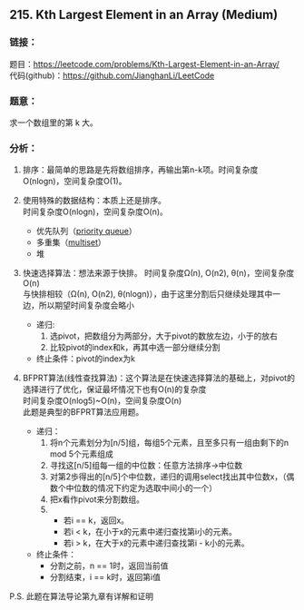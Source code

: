 ## 215. Kth Largest Element in an Array (Medium)

### **链接**：
题目：https://leetcode.com/problems/Kth-Largest-Element-in-an-Array/  
代码(github)：https://github.com/JianghanLi/LeetCode

### **题意**：
求一个数组里的第 k 大。

### **分析**：
1. 排序：最简单的思路是先将数组排序，再输出第n-k项。时间复杂度O(nlogn)，空间复杂度O(1)。

2. 使用特殊的数据结构：本质上还是排序。  
时间复杂度O(nlogn)，空间复杂度O(n)。
	* 优先队列（[priority queue](https://en.wikipedia.org/wiki/Priority_queue)）
	* 多重集（[multiset](https://en.wikipedia.org/wiki/Multiset)）
	* 堆

3. 快速选择算法：想法来源于快排。
时间复杂度Ω(n), O(n2), θ(n)，空间复杂度O(n)  
与快排相较（Ω(n), O(n2), θ(nlogn)），由于这里分割后只继续处理其中一边，所以期望时间复杂度会略小  
	* 递归:
		1. 选pivot，把数组分为两部分，大于pivot的数放左边，小于的放右
		2. 比较pivot的index和k，再其中选一部分继续分割
	* 终止条件：pivot的index为k

4. BFPRT算法(线性查找算法)：这个算法是在快速选择算法的基础上，对pivot的选择进行了优化，保证最坏情况下也有O(n)的复杂度  
时间复杂度O(nlog5)~O(n)，空间复杂度O(n)  
此题是典型的BFPRT算法应用题。  
	* 递归：
		1. 将n个元素划分为[n/5]组，每组5个元素，且至多只有一组由剩下的n mod 5个元素组成
		2. 寻找这[n/5]组每一组的中位数：任意方法排序->中位数
		3. 对第2歩得出的[n/5]个中位数，递归的调用select找出其中位数x，（偶数个中位数的情况下约定为选取中间小的一个）
		4. 把x看作pivot来分割数组。
		5. 
		   * 若i == k，返回x。
		   * 若i < k，在小于x的元素中递归查找第i小的元素。
		   * 若i > k，在大于x的元素中递归查找第i - k小的元素。
	* 终止条件：
		* 分割之前，n == 1时，返回当前值
		- 分割结束，i == k时，返回第i值

P.S. 此题在算法导论第九章有详解和证明